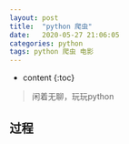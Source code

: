 ```yaml
---
layout: post
title:  "python 爬虫"
date:   2020-05-27 21:06:05
categories: python
tags: python 爬虫 电影
---
```



* content
{:toc}

>闲着无聊，玩玩python

## 过程